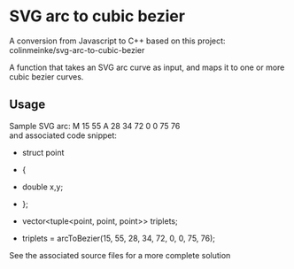 # SVG arc to cubic bezier
A conversion from Javascript to C++ based on this project:
colinmeinke/svg-arc-to-cubic-bezier

A function that takes an SVG arc curve as input, and maps it to
one or more cubic bezier curves.
## Usage
Sample SVG arc: M 15 55 A 28 34 72 0 0 75 76 <br>
and associated code snippet:

* struct point
* {
* double x,y;
* };

* vector<tuple<point, point, point>> triplets;<br>
* triplets = arcToBezier(15, 55, 28, 34, 72, 0, 0, 75, 76); 

See the associated source files for a more complete solution
